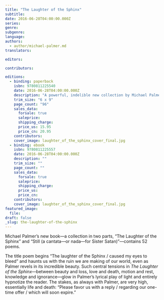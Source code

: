 ```yaml
---
title: "The Laughter of the Sphinx"
subtitle:
date: 2016-06-28T04:00:00.000Z
series:
genre:
subgenre:
language:
authors:
  - author/michael-palmer.md
translators:

editors:

contributors:

editions:
  - binding: paperback
    isbn: 9780811225540
    date: 2016-06-28T04:00:00.000Z
    description: "A powerful, indelible new collection by Michael Palmer—“one of America’s most important poets” (_The Harvard Review_) "
    trim_size: "6 x 9"
    page_count: "96"
    sales_data:
      forsale: true
      saleprice:
      shipping_charge:
      price_us: 15.95
      price_cn: 20.95
    contributors:
    cover_image: laughter_of_the_sphinx_cover_final.jpg
  - binding: ebook
    isbn: 9780811225557
    date: 2016-06-28T04:00:00.000Z
    description: ""
    trim_size: ""
    page_count: ""
    sales_data:
      forsale: true
      saleprice:
      shipping_charge:
      price_us:
      price_cn:
    contributors:
    cover_image: laughter_of_the_sphinx_cover_final.jpg
featured_image:
  file:
draft: false
_slug: the-laughter-of-the-sphinx
---
```


Michael Palmer’s new book—a collection in two parts, “The Laughter of the Sphinx” and “Still (a cantata—or nada—for Sister Satan)”—contains 52 poems.

The title poem begins “The laughter of the Sphinx / caused my eyes to bleed” and haunts us with the ruin we are making of our world, even as Palmer revels in its incredible beauty. Such central tensions in _The Laughter of the Sphinx_—between beauty and loss, love and death, motion and rest, knowledge and ignorance—glow in Palmer’s lyrical play of light and entirely hypnotize the reader. The stakes, as always with Palmer, are very high, essentially life and death: “Please favor us with a reply / regarding our one-time offer / which will soon expire.”

